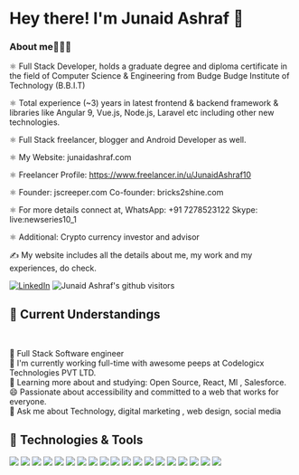 # Hey there! I'm Junaid Ashraf 👋

### About me🙋🏻‍♂️

⚛ Full Stack Developer, holds a graduate degree and diploma certificate in the field of Computer Science & Engineering from Budge Budge Institute of Technology (B.B.I.T)

⚛ Total experience (~3) years in latest frontend & backend framework & libraries like Angular 9, Vue.js, Node.js, Laravel etc including other new technologies.

⚛ Full Stack freelancer, blogger and Android Developer as well.

⚛ My Website: junaidashraf.com

⚛ Freelancer Profile:
https://www.freelancer.in/u/JunaidAshraf10

⚛ Founder: jscreeper.com
Co-founder: bricks2shine.com

⚛ For more details connect at,
WhatsApp: +91 7278523122
Skype: live:newseries10_1

⚛ Additional: Crypto currency investor and advisor

✍ My website includes all the details about me, my work and my experiences, do check.

<p> 
<a href="https://www.linkedin.com/in/junaidashraf1/" target="_blank"><img alt="LinkedIn" src="https://img.shields.io/badge/-Junaid_Ashraf-blue?style=flat-square&logo=Linkedin&logoColor=white&link=https://www.linkedin.com/in/junaidashraf1/"></a> 
    <img class="center" alt="Junaid Ashraf's github visitors" src="https://visitor-badge.glitch.me/badge?page_id=https://github.com/JunaidAshraf1.https://github.com/JunaidAshraf1"/>
 </p>

## 🚩 Current Understandings
<br>

📌 Full Stack Software engineer <br>
🏢 I'm currently working full-time with awesome peeps at Codelogicx Technologies PVT LTD. <br>
🌱 Learning more about and studying: Open Source, React, Ml , Salesforce. <br>
😄 Passionate about accessibility and committed to a web that works for everyone. <br>
💬 Ask me about Technology, digital marketing , web design, social media <br>


## 🔧 Technologies & Tools
<img src = "https://img.shields.io/badge/-Symfony-E34F26?style=flat&logo=symfony&logoColor=white"> <img src = "https://img.shields.io/badge/-CSS3-1572B6?style=flat&logo=css3&logoColor=white">
<img src="https://img.shields.io/badge/-redux-563D7C?style=flat&logo=redux&logoColor=white">
<img src="https://img.shields.io/badge/-JavaScript-eed718?style=flat&logo=javascript&logoColor=ffffff">
<img src="https://img.shields.io/badge/-Sass-cc6699?style=flat&logo=sass&logoColor=ffffff">
<img src="https://img.shields.io/badge/-React-000000?style=flat&logo=react&logoColor=00c8ff">
<img src="https://img.shields.io/badge/-MongoDB-4DB33D?style=flat&logo=mongodb&logoColor=FFFFFF">
<img src="https://img.shields.io/badge/-GraphQL-e535ab?style=flat&logo=graphql&logoColor=FFFFFF">
<img src="https://img.shields.io/badge/-MySQL-F29111?style=flat&logo=mysql&logoColor=FFFFFF">
<img src="https://img.shields.io/badge/-Express.js-787878?style=flat">
<img src="https://img.shields.io/badge/-Node.js-3C873A?style=flat&logo=Node.js&logoColor=white">
<img src="https://img.shields.io/badge/-Firebase-FFA611?style=flat&logo=firebase&logoColor=FFFFFF">
<img src="http://img.shields.io/badge/-Google%20Cloud%20Platform-4285F4?style=flat&logo=google%20cloud&logoColor=white">
<img src="https://img.shields.io/badge/-Progressive Web Apps-5A0FC8?style=flat">
<img src="http://img.shields.io/badge/-Git-F1502F?style=flat&logo=git&logoColor=FFFFFF">
<img src="http://img.shields.io/badge/-Github-000000?style=flat&logo=github&logoColor=FFFFFF">
<img src="http://img.shields.io/badge/-VS%20Code-007ACC?style=flat&logo=visual%20studio%20code&logoColor=white">
<img src="http://img.shields.io/badge/-Heroku-430098?style=flat&logo=heroku&logoColor=white">
<img src="http://img.shields.io/badge/-Amazon Web Services-black?style=flat&logo=amazon&logoColor=white">
